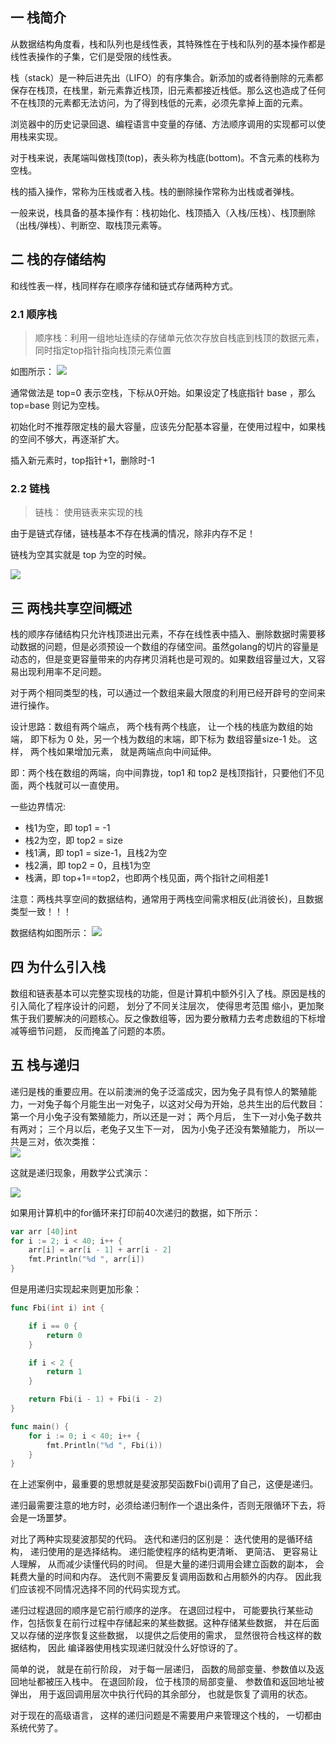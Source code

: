## 一 栈简介  

从数据结构角度看，栈和队列也是线性表，其特殊性在于栈和队列的基本操作都是线性表操作的子集，它们是受限的线性表。  

栈（stack）是一种后进先出（LIFO）的有序集合。新添加的或者待删除的元素都保存在栈顶，在栈里，新元素靠近栈顶，旧元素都接近栈低。那么这也造成了任何不在栈顶的元素都无法访问，为了得到栈低的元素，必须先拿掉上面的元素。  

浏览器中的历史记录回退、编程语言中变量的存储、方法顺序调用的实现都可以使用栈来实现。   

对于栈来说，表尾端叫做栈顶(top)，表头称为栈底(bottom)。不含元素的栈称为空栈。  

栈的插入操作，常称为压栈或者入栈。栈的删除操作常称为出栈或者弹栈。  

一般来说，栈具备的基本操作有：栈初始化、栈顶插入（入栈/压栈）、栈顶删除（出栈/弹栈）、判断空、取栈顶元素等。  

## 二 栈的存储结构

和线性表一样，栈同样存在顺序存储和链式存储两种方式。  

### 2.1 顺序栈 

> 顺序栈：利用一组地址连续的存储单元依次存放自栈底到栈顶的数据元素，同时指定top指针指向栈顶元素位置  

如图所示： 
![](../images/structure/stack-01.svg)  

通常做法是 top=0 表示空栈，下标从0开始。如果设定了栈底指针 base ，那么 top=base 则记为空栈。  

初始化时不推荐限定栈的最大容量，应该先分配基本容量，在使用过程中，如果栈的空间不够大，再逐渐扩大。  

插入新元素时，top指针+1，删除时-1

### 2.2 链栈

> 链栈：  使用链表来实现的栈

由于是链式存储，链栈基本不存在栈满的情况，除非内存不足！  

链栈为空其实就是 top 为空的时候。  

![](../images/structure/stack-02.svg)  


## 三 两栈共享空间概述

栈的顺序存储结构只允许栈顶进出元素，不存在线性表中插入、删除数据时需要移动数据的问题，但是必须预设一个数组的存储空间。虽然golang的切片的容量是动态的，但是变更容量带来的内存拷贝消耗也是可观的。如果数组容量过大，又容易出现利用率不足问题。   

对于两个相同类型的栈，可以通过一个数组来最大限度的利用已经开辟号的空间来进行操作。  

设计思路：数组有两个端点， 两个栈有两个栈底， 让一个栈的栈底为数组的始端， 即下标为 0 处，另一个栈为数组的末端，即下标为 数组容量size-1 处。 这样， 两个栈如果增加元素， 就是两端点向中间延伸。  

即：两个栈在数组的两端，向中间靠拢，top1 和 top2 是栈顶指针，只要他们不见面，两个栈就可以一直使用。  

一些边界情况:
- 栈1为空，即 top1 = -1
- 栈2为空，即 top2 = size
- 栈1满，即 top1 = size-1，且栈2为空
- 栈2满，即 top2 = 0，且栈1为空
- 栈满，即 top+1==top2，也即两个栈见面，两个指针之间相差1

注意：两栈共享空间的数据结构，通常用于两栈空间需求相反(此消彼长)，且数据类型一致！！！   

数据结构如图所示： 
![](../images/structure/stack-03.svg)

## 四 为什么引入栈

数组和链表基本可以完整实现栈的功能，但是计算机中额外引入了栈。原因是栈的引入简化了程序设计的问题， 划分了不同关注层次， 使得思考范围
缩小，更加聚焦于我们要解决的问题核心。反之像数组等，因为要分散精力去考虑数组的下标增减等细节问题， 反而掩盖了问题的本质。  

## 五 栈与递归

递归是栈的重要应用。在以前澳洲的兔子泛滥成灾，因为兔子具有惊人的繁殖能力，一对兔子每个月能生出一对兔子，以这对父母为开始，总共生出的后代数目：第一个月小兔子没有繁殖能力，所以还是一对； 两个月后， 生下一对小兔子数共有两对； 三个月以后，老兔子又生下一对， 因为小兔子还没有繁殖能力， 所以一共是三对，依次类推：  
![](../images/structure/stack-04.png)  

这就是递归现象，用数学公式演示：  

![](../images/structure/stack-05.png)   

如果用计算机中的for循环来打印前40次递归的数据，如下所示：
```go
var arr [40]int
for i := 2; i < 40; i++ {
    arr[i] = arr[i - 1] + arr[i - 2]
    fmt.Println("%d ", arr[i])
}
```

但是用递归实现起来则更加形象： 
```go
func Fbi(int i) int {

    if i == 0 {
        return 0
    }

    if i < 2 {
        return 1
    }

    return Fbi(i - 1) + Fbi(i - 2)
}

func main() {
    for i := 0; i < 40; i++ {
        fmt.Println("%d ", Fbi(i))
    }
}
```

在上述案例中，最重要的思想就是斐波那契函数Fbi()调用了自己，这便是递归。  

递归最需要注意的地方时，必须给递归制作一个退出条件，否则无限循环下去，将会是一场噩梦。  

对比了两种实现斐波那契的代码。 迭代和递归的区别是： 迭代使用的是循环结构， 递归使用的是选择结构。 递归能使程序的结构更清晰、 更简洁、 更容易让人理解， 从而减少读懂代码的时间。 但是大量的递归调用会建立函数的副本， 会耗费大量的时间和内存。 迭代则不需要反复调用函数和占用额外的内存。 因此我们应该视不同情况选择不同的代码实现方式。  

递归过程退回的顺序是它前行顺序的逆序。 在退回过程中， 可能要执行某些动作，包括恢复在前行过程中存储起来的某些数据。这种存储某些数据， 并在后面又以存储的逆序恢复这些数据， 以提供之后使用的需求， 显然很符合栈这样的数据结构， 因此 编译器使用栈实现递归就没什么好惊讶的了。  

简单的说， 就是在前行阶段， 对于每一层递归， 函数的局部变量、参数值以及返回地址都被压入栈中。 在退回阶段， 位于栈顶的局部变量、 参数值和返回地址被弹出， 用于返回调用层次中执行代码的其余部分， 也就是恢复了调用的状态。  

对于现在的高级语言， 这样的递归问题是不需要用户来管理这个栈的， 一切都由系统代劳了。  
